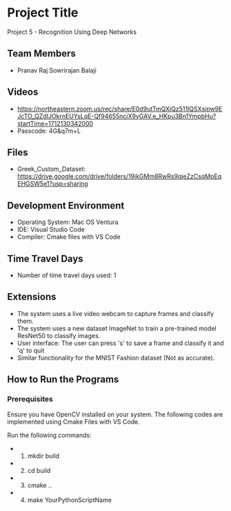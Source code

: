 # Project Title
Project 5 - Recognition Using Deep Networks

## Team Members
- Pranav Raj Sowrirajan Balaji


## Videos
- https://northeastern.zoom.us/rec/share/E0d9utTmQXiQz511IQSXsipw9EJcTO_QZdIJOkrnEUYsLqE-Qf94655ncjX9yGAV.e_HKpu3Bn1YmpbHu?startTime=1712130342000
- Passcode: 4G&q7m+L

## Files
- Greek_Custom_Dataset: https://drive.google.com/drive/folders/19jkGMm8RwRs9qjeZzCsqMpEqEHGSW5e1?usp=sharing

## Development Environment
- Operating System: Mac OS Ventura
- IDE: Visual Studio Code 
- Compiler: Cmake files with VS Code

## Time Travel Days
- Number of time travel days used: 1 

## Extensions
- The system uses a live video webcam to capture frames and classify them.
- The system uses a new dataset ImageNet to train a pre-trained model ResNet50 to classify images.
- User interface: The user can press 's' to save a frame and classify it and 'q' to quit
- Similar functionality for the MNIST Fashion dataset (Not as accurate).


## How to Run the Programs

### Prerequisites

Ensure you have OpenCV installed on your system.
The following codes are implemented using Cmake Files with VS Code.

Run the following commands:
- 1. mkdir build
- 2. cd build
- 3. cmake ..
- 4. make YourPythonScriptName

